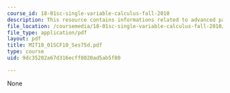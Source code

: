```yaml
---
course_id: 18-01sc-single-variable-calculus-fall-2010
description: This resource contains informations related to advanced partial fractions.
file_location: /coursemedia/18-01sc-single-variable-calculus-fall-2010/9dc35202a67d316ecff8020ad5ab5f80_MIT18_01SCF10_Ses75d.pdf
file_type: application/pdf
layout: pdf
title: MIT18_01SCF10_Ses75d.pdf
type: course
uid: 9dc35202a67d316ecff8020ad5ab5f80

---
```

None